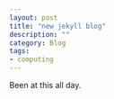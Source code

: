 ```yaml
---
layout: post
title: "new jekyll blog"
description: ""
category: Blog
tags: 
- computing
---
```


<!--start excerpt--> 
Been at this all day.

<!--more tag-->
